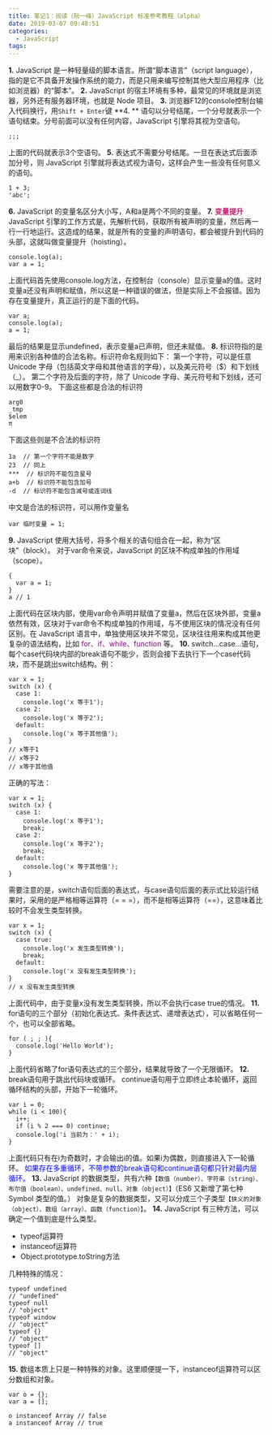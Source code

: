 ```yaml
---
title: 笔记1：阅读（阮一峰）JavaScript 标准参考教程（alpha）
date: 2019-03-07 09:48:51
categories:
  - JavaScript
tags:
---
```


**1.**  JavaScript 是一种轻量级的脚本语言。所谓“脚本语言”（script language），指的是它不具备开发操作系统的能力，而是只用来编写控制其他大型应用程序（比如浏览器）的“脚本”。
**2.**  JavaScript 的宿主环境有多种，最常见的环境就是浏览器，另外还有服务器环境，也就是 Node 项目。
**3.**  浏览器F12的console控制台输入代码换行，用<code>Shift + Enter</code>键
**4. ** 语句以分号结尾，一个分号就表示一个语句结束。分号前面可以没有任何内容，JavaScript 引擎将其视为空语句。
```
;;;
```
上面的代码就表示3个空语句。
**5.**  表达式不需要分号结尾。一旦在表达式后面添加分号，则 JavaScript 引擎就将表达式视为语句，这样会产生一些没有任何意义的语句。
```
1 + 3;
'abc';
```
**6.**  JavaScript 的变量名区分大小写，A和a是两个不同的变量。
**7.**  <font color="#BF2073">**变量提升**</font>
JavaScript 引擎的工作方式是，先解析代码，获取所有被声明的变量，然后再一行一行地运行。这造成的结果，就是所有的变量的声明语句，都会被提升到代码的头部，这就叫做变量提升（hoisting）。
```
console.log(a);
var a = 1;
```
上面代码首先使用console.log方法，在控制台（console）显示变量a的值。这时变量a还没有声明和赋值，所以这是一种错误的做法，但是实际上不会报错。因为存在变量提升，真正运行的是下面的代码。
```
var a;
console.log(a);
a = 1;
```
最后的结果是显示undefined，表示变量a已声明，但还未赋值。
**8.**  标识符指的是用来识别各种值的合法名称。标识符命名规则如下：
第一个字符，可以是任意 Unicode 字母（包括英文字母和其他语言的字母），以及美元符号（$）和下划线（_）。
第二个字符及后面的字符，除了 Unicode 字母、美元符号和下划线，还可以用数字0-9。
下面这些都是合法的标识符
```
arg0
_tmp
$elem
π
```
下面这些则是不合法的标识符
```
1a  // 第一个字符不能是数字
23  // 同上
***  // 标识符不能包含星号
a+b  // 标识符不能包含加号
-d  // 标识符不能包含减号或连词线
```
中文是合法的标识符，可以用作变量名
```
var 临时变量 = 1;
```
**9.**  JavaScript 使用大括号，将多个相关的语句组合在一起，称为“区块”（block）。
对于var命令来说，JavaScript 的区块不构成单独的作用域（scope）。
```
{
  var a = 1;
}
a // 1
```
上面代码在区块内部，使用var命令声明并赋值了变量a，然后在区块外部，变量a依然有效，区块对于var命令不构成单独的作用域，与不使用区块的情况没有任何区别。在 JavaScript 语言中，单独使用区块并不常见，区块往往用来构成其他更复杂的语法结构，比如 <font color="purple">for、if、while、function</font> 等。
**10.** switch...case...语句，每个case代码块内部的break语句不能少，否则会接下去执行下一个case代码块，而不是跳出switch结构。例：
```
var x = 1;
switch (x) {
  case 1:
    console.log('x 等于1');
  case 2:
    console.log('x 等于2');
  default:
    console.log('x 等于其他值');
}
// x等于1
// x等于2
// x等于其他值
```
正确的写法：
```
var x = 1;
switch (x) {
  case 1:
    console.log('x 等于1');
    break;
  case 2:
    console.log('x 等于2');
    break;
  default:
    console.log('x 等于其他值');
}
```
需要注意的是，switch语句后面的表达式，与case语句后面的表示式比较运行结果时，采用的是严格相等运算符（= = =），而不是相等运算符（==），这意味着比较时不会发生类型转换。
```
var x = 1;
switch (x) {
  case true:
    console.log('x 发生类型转换');
    break;
  default:
    console.log('x 没有发生类型转换');
}
// x 没有发生类型转换
```
上面代码中，由于变量x没有发生类型转换，所以不会执行case true的情况。
**11.** for语句的三个部分（初始化表达式、条件表达式、递增表达式），可以省略任何一个，也可以全部省略。
```
for ( ; ; ){
  console.log('Hello World');
}
```
上面代码省略了for语句表达式的三个部分，结果就导致了一个无限循环。
**12.** break语句用于跳出代码块或循环。
continue语句用于立即终止本轮循环，返回循环结构的头部，开始下一轮循环。
```
var i = 0;
while (i < 100){
  i++;
  if (i % 2 === 0) continue;
  console.log('i 当前为：' + i);
}
```
上面代码只有在i为奇数时，才会输出i的值。如果i为偶数，则直接进入下一轮循环。
<font color="blue">如果存在多重循环，不带参数的break语句和continue语句都只针对最内层循环。</font>
**13.** JavaScript 的数据类型，共有六种<code>【数值（number）、字符串（string）、布尔值（boolean）、undefined、null、对象（object）】</code>（ES6 又新增了第七种 Symbol 类型的值。）
对象是复杂的数据类型，又可以分成三个子类型<code>【狭义的对象（object）、数组（array）、函数（function）】</code>。
**14.**  JavaScript 有三种方法，可以确定一个值到底是什么类型。
- typeof运算符
- instanceof运算符
- Object.prototype.toString方法

几种特殊的情况：
```
typeof undefined
// "undefined"
typeof null
// "object"
typeof window 
// "object"
typeof {} 
// "object"
typeof [] 
// "object"
```
**15.** 数组本质上只是一种特殊的对象。这里顺便提一下，instanceof运算符可以区分数组和对象。
```
var o = {};
var a = [];

o instanceof Array // false
a instanceof Array // true
```


